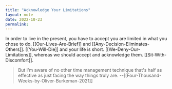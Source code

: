 ```yaml
---
title: "Acknowledge Your Limitations"
layout: note
date: 2022-10-23
permalink:
---
```


In order to live in the present, you have to accept you are limited in what you chose to do. [[Our-Lives-Are-Brief]] and [[Any-Decision-Eliminates-Others]].  [[You-Will-Die]] and your life is short. [[We-Deny-Our-Limitations]], whereas we should accept and acknowledge them. [[Sit-With-Discomfort]].

> But I'm aware of no other time management technique that's half as effective as just facing the way things truly are.
>--[[Four-Thousand-Weeks-by-Oliver-Burkeman-2021]]

